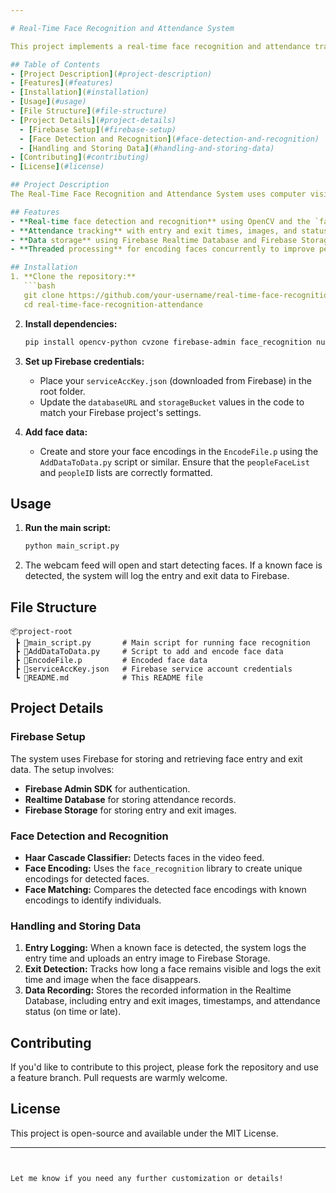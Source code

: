 ```yaml
---

# Real-Time Face Recognition and Attendance System

This project implements a real-time face recognition and attendance tracking system using OpenCV, Firebase, and the `face_recognition` library. The system captures video frames from a webcam, detects and recognizes faces, and uploads relevant entry and exit data to Firebase Realtime Database and Storage.

## Table of Contents
- [Project Description](#project-description)
- [Features](#features)
- [Installation](#installation)
- [Usage](#usage)
- [File Structure](#file-structure)
- [Project Details](#project-details)
  - [Firebase Setup](#firebase-setup)
  - [Face Detection and Recognition](#face-detection-and-recognition)
  - [Handling and Storing Data](#handling-and-storing-data)
- [Contributing](#contributing)
- [License](#license)

## Project Description
The Real-Time Face Recognition and Attendance System uses computer vision techniques to identify and track the entry and exit of individuals from a video feed. It detects faces using Haar cascades and recognizes them with pre-stored encodings. This information is recorded in Firebase, including entry and exit images, timestamps, and attendance status.

## Features
- **Real-time face detection and recognition** using OpenCV and the `face_recognition` library.
- **Attendance tracking** with entry and exit times, images, and status classification.
- **Data storage** using Firebase Realtime Database and Firebase Storage.
- **Threaded processing** for encoding faces concurrently to improve performance.

## Installation
1. **Clone the repository:**
   ```bash
   git clone https://github.com/your-username/real-time-face-recognition-attendance.git
   cd real-time-face-recognition-attendance
   ```

2. **Install dependencies:**
   ```bash
   pip install opencv-python cvzone firebase-admin face_recognition numpy
   ```

3. **Set up Firebase credentials:**
   - Place your `serviceAccKey.json` (downloaded from Firebase) in the root folder.
   - Update the `databaseURL` and `storageBucket` values in the code to match your Firebase project's settings.

4. **Add face data:**
   - Create and store your face encodings in the `EncodeFile.p` using the `AddDataToData.py` script or similar. Ensure that the `peopleFaceList` and `peopleID` lists are correctly formatted.

## Usage
1. **Run the main script:**
   ```bash
   python main_script.py
   ```
2. The webcam feed will open and start detecting faces. If a known face is detected, the system will log the entry and exit data to Firebase.

## File Structure
```
📦project-root
 ┣ 📜main_script.py       # Main script for running face recognition
 ┣ 📜AddDataToData.py     # Script to add and encode face data
 ┣ 📜EncodeFile.p         # Encoded face data
 ┣ 📜serviceAccKey.json   # Firebase service account credentials
 ┗ 📜README.md            # This README file
```

## Project Details

### Firebase Setup
The system uses Firebase for storing and retrieving face entry and exit data. The setup involves:
- **Firebase Admin SDK** for authentication.
- **Realtime Database** for storing attendance records.
- **Firebase Storage** for storing entry and exit images.

### Face Detection and Recognition
- **Haar Cascade Classifier:** Detects faces in the video feed.
- **Face Encoding:** Uses the `face_recognition` library to create unique encodings for detected faces.
- **Face Matching:** Compares the detected face encodings with known encodings to identify individuals.

### Handling and Storing Data
1. **Entry Logging:** When a known face is detected, the system logs the entry time and uploads an entry image to Firebase Storage.
2. **Exit Detection:** Tracks how long a face remains visible and logs the exit time and image when the face disappears.
3. **Data Recording:** Stores the recorded information in the Realtime Database, including entry and exit images, timestamps, and attendance status (on time or late).

## Contributing
If you'd like to contribute to this project, please fork the repository and use a feature branch. Pull requests are warmly welcome.

## License
This project is open-source and available under the MIT License.

---
```


Let me know if you need any further customization or details!
